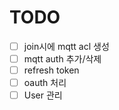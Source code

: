 # TODO

- [ ] join시에 mqtt acl 생성
- [ ] mqtt auth 추가/삭제
- [ ] refresh token
- [ ] oauth 처리
- [ ] User 관리
